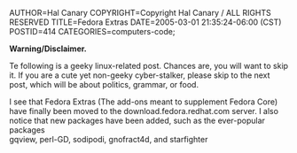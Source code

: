 AUTHOR=Hal Canary
COPYRIGHT=Copyright Hal Canary / ALL RIGHTS RESERVED
TITLE=Fedora Extras
DATE=2005-03-01 21:35:24-06:00 (CST)
POSTID=414
CATEGORIES=computers-code;

**Warning/Disclaimer.**

Te following is a geeky linux-related post. Chances are, you will want to skip it. If you are a cute yet non-geeky cyber-stalker, please skip to the next post, which will be about politics, grammar, or food.

I see that Fedora Extras (The add-ons meant to supplement Fedora Core) have finally been moved to the download.fedora.redhat.com server. I also notice that new packages have been added, such as the ever-popular packages  
gqview, perl-GD, sodipodi, gnofract4d, and starfighter

